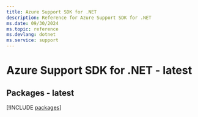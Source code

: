 ```yaml
---
title: Azure Support SDK for .NET
description: Reference for Azure Support SDK for .NET
ms.date: 09/30/2024
ms.topic: reference
ms.devlang: dotnet
ms.service: support
---
```

# Azure Support SDK for .NET - latest
## Packages - latest
[!INCLUDE [packages](support-index.md)]